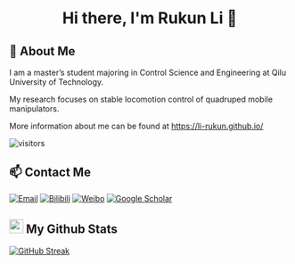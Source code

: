 <h1 align="center">Hi there, I'm Rukun Li 👋</h1>

## 🔭 About Me
 I am a master’s student majoring in Control Science and Engineering at Qilu University of Technology. 
 
 My research focuses on stable locomotion control of quadruped mobile manipulators.
 
 More information about me can be found at https://li-rukun.github.io/

 ![visitors](https://visitor-badge.laobi.icu/badge?page_id=li-rukun.li-rukun)

## 📫 Contact Me
[![Email](https://img.shields.io/badge/Email-1DA1F2)](mailto:backpacker123@126.com)
[![Bilibili](https://img.shields.io/badge/Bilibili-FFE4E1)](https://space.bilibili.com/316575034)
[![Weibo](https://img.shields.io/badge/Weibo-F6546A)](https://weibo.com/u/6213325896)
[![Google Scholar](https://img.shields.io/badge/Google%20Scholar-00CED1)](https://scholar.google.com.hk/citations?user=VjX8AcMAAAAJ)

## <img src='https://media3.giphy.com/media/v1.Y2lkPTc5MGI3NjExcHYwYmY1dnJ2cHA4ZnIyMHdkNnBoN2V5OTlsdjg5dXh5YjY2dm5xZCZlcD12MV9pbnRlcm5hbF9naWZfYnlfaWQmY3Q9Zw/du3J3cXyzhj75IOgvA/giphy.gif' width='25' /> My Github Stats
 [![GitHub Streak](https://streak-stats.demolab.com?user=li-rukun&theme=holi-theme&hide_border=true)](https://git.io/streak-stats)



<!--
**li-rukun/li-rukun** is a ✨ _special_ ✨ repository because its `README.md` (this file) appears on your GitHub profile.

Here are some ideas to get you started:

- 🔭 I’m currently working on ...
- 🌱 I’m currently learning ...
- 👯 I’m looking to collaborate on ...
- 🤔 I’m looking for help with ...
- 💬 Ask me about ...
- 📫 How to reach me: ...
- 😄 Pronouns: ...
- ⚡ Fun fact: ...
-->

